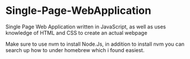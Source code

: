 # Single-Page-WebApplication

Single Page Web Application written in JavaScript, as well as uses knowledge of HTML and CSS to create an actual webpage

Make sure to use nvm to install Node.Js, in addition to install nvm you can search up how to under homebrew which i found easiest. 
